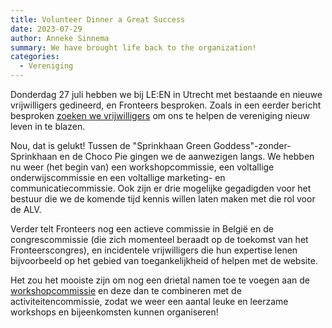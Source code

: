 ```yaml
---
title: Volunteer Dinner a Great Success
date: 2023-07-29
author: Anneke Sinnema
summary: We have brought life back to the organization!
categories: 
  - Vereniging
---
```

Donderdag 27 juli hebben we bij LE:EN in Utrecht met bestaande en nieuwe vrijwilligers gedineerd, en Fronteers besproken. Zoals in een eerder bericht besproken [zoeken we vrijwilligers](/nl/blog/2023/07/vrijwilligers-gezocht) om ons te helpen de vereniging nieuw leven in te blazen.

Nou, dat is gelukt! Tussen de "Sprinkhaan Green Goddess"-zonder-Sprinkhaan en de Choco Pie gingen we de aanwezigen langs. We hebben nu weer (het begin van) een workshopcommissie, een voltallige onderwijscommissie en een voltallige marketing- en communicatiecommissie. Ook zijn er drie mogelijke gegadigden voor het bestuur die we de komende tijd kennis willen laten maken met die rol voor de ALV.

Verder telt Fronteers nog een actieve commissie in België en de congrescommissie (die zich momenteel beraadt op de toekomst van het Fronteerscongres), en incidentele vrijwilligers die hun expertise lenen bijvoorbeeld op het gebied van toegankelijkheid of helpen met de website. 

Het zou het mooiste zijn om nog een drietal namen toe te voegen aan de [workshopcommissie](/nl/blog/2023/07/vrijwilligers-gezocht#:~:text=3%20mensen%20voor%20de%20workshopcommissie) en deze dan te combineren met de activiteitencommissie, zodat we weer een aantal leuke en leerzame workshops en bijeenkomsten kunnen organiseren! 
